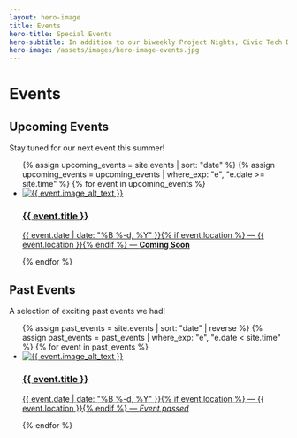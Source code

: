 ```yaml
---
layout: hero-image
title: Events
hero-title: Special Events
hero-subtitle: In addition to our biweekly Project Nights, Civic Tech DC hosts occasional events, roughly once a quarter, where we partner with local organizations to raise awareness about civic tech and foster community collaboration.
hero-image: /assets/images/hero-image-events.jpg
---
```


<h1 class="margin-bottom-1">Events</h1>

<h2>Upcoming Events</h2>
<p>Stay tuned for our next event this summer!</p>
<ul class="usa-card-group">
  {% assign upcoming_events = site.events | sort: "date" %}
  {% assign upcoming_events = upcoming_events | where_exp: "e", "e.date >= site.time" %}
  {% for event in upcoming_events %}
  <!-- <p>Event Debug: {{ event.title }} → {{ event.url }}</p> -->
    <li class="usa-card">
      <a class="usa-card__container usa-card__container--clickable" href="{{ event.url | relative_url }}">
        <div class="usa-card__media">
          <img class="usa-card__img" src="{{ site.baseurl }}/assets/images/event_thumbnails/{{ event.image }}" alt="{{ event.image_alt_text }}" />
        </div>
        <div class="usa-card__body">
          <h3 class="usa-card__heading">{{ event.title }}</h3>
          <p>
            {{ event.date | date: "%B %-d, %Y" }}{% if event.location %} — {{ event.location }}{% endif %} — <strong>Coming Soon</strong>
          </p>
        </div>
      </a>
    </li>
  {% endfor %}
</ul>

<h2>Past Events</h2>
<p>A selection of exciting past events we had!</p>
<ul class="usa-card-group">
  {% assign past_events = site.events | sort: "date" | reverse %}
  {% assign past_events = past_events | where_exp: "e", "e.date < site.time" %}
  {% for event in past_events %}
    <li class="usa-card">
      <a class="usa-card__container usa-card__container--clickable" href="{{ event.url | relative_url }}">
        <div class="usa-card__media">
          <img class="usa-card__img" src="{{ site.baseurl }}/assets/images/event_thumbnails/{{ event.image }}" alt="{{ event.image_alt_text }}" />
        </div>
        <div class="usa-card__body">
          <h3 class="usa-card__heading">{{ event.title }}</h3>
          <p>
            {{ event.date | date: "%B %-d, %Y" }}{% if event.location %} — {{ event.location }}{% endif %} — <em>Event passed</em>
          </p>
        </div>
      </a>
    </li>
  {% endfor %}
</ul>
